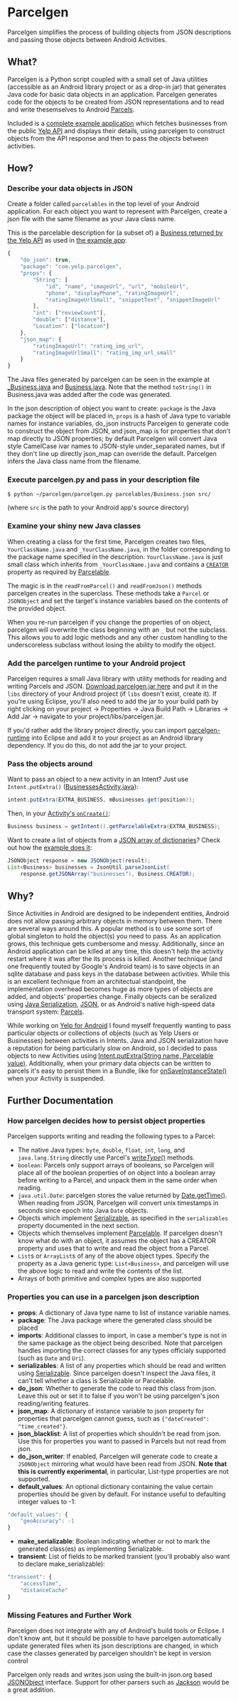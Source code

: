 Parcelgen
=========

Parcelgen simplifies the process of building objects from JSON descriptions and passing those objects between Android Activities.

What?
-----

Parcelgen is a Python script coupled with a small set of Java utilities (accessible as an Android library project or as a drop-in jar) that generates Java code for basic data objects in an application. Parcelgen generates code for the objects to be created from JSON representations and to read and write thesemselves to Android [Parcels][parcel].

Included is a [complete example application](https://github.com/Yelp/parcelgen/tree/master/parcelgen-example) which fetches businesses from the public [Yelp API](http://www.yelp.com/developers/documentation/v2/search_api) and displays their details, using parcelgen to construct objects from the API response and then to pass the objects between activities.

How?
----

### Describe your data objects in JSON

Create a folder called `parcelables` in the top level of your Android application. For each object you want to represent with Parcelgen, create a json file with the same filename as your Java class name.

This is the parcelable description for (a subset of) a [Business returned by the Yelp API](http://www.yelp.com/developers/documentation/v2/search_api#rValue) as used in [the example app](https://github.com/Yelp/parcelgen/blob/master/parcelgen-example/parcelables/Business.json):

``` javascript
{
    "do_json": true,
    "package": "com.yelp.parcelgen",
    "props": {
        "String": [
            "id", "name", "imageUrl", "url", "mobileUrl",
            "phone", "displayPhone", "ratingImageUrl",
            "ratingImageUrlSmall", "snippetText", "snippetImageUrl"
        ],
        "int": ["reviewCount"],
        "double": ["distance"],
        "Location": ["location"]
    },
    "json_map": {
        "ratingImageUrl": "rating_img_url",
        "ratingImageUrlSmall": "rating_img_url_small"
    }
}
```

The Java files generated by parcelgen can be seen in the example at [_Business.java](https://github.com/Yelp/parcelgen/blob/master/parcelgen-example/src/com/yelp/parcelgen/_Business.java) and [Business.java](https://github.com/Yelp/parcelgen/blob/master/parcelgen-example/src/com/yelp/parcelgen/Business.java). Note that the method `toString()` in Business.java was added after the code was generated.

In the json description of object you want to create: `package` is the Java package the object will be placed in, `props` is a hash of Java type to variable names for instance variables, do_json instructs Parcelgen to generate code to construct the object from JSON, and json_map is for properties that don't map directly to JSON properties; by default Parcelgen will convert Java style CamelCase ivar names to JSON-style under_separated names, but if they don't line up directly json_map can override the default. Parcelgen infers the Java class name from the filename.

### Execute parcelgen.py and pass in your description file

    $ python ~/parcelgen/parcelgen.py parcelables/Business.json src/

(where `src` is the path to your Android app's source directory)

### Examine your shiny new Java classes

When creating a class for the first time, Parcelgen creates two files, `YourClassName.java` and `_YourClassName.java`, in the folder corresponding to the package name specified in the description. `YourClassName.java` is just small class which inherits from `_YourClassName.java` and contains a [`CREATOR`](http://d.android.com/reference/android/os/Parcelable.Creator.html) property as required by [Parcelable][parcelable].

The magic is in the `readFromParcel()` and `readFromJson()` methods parcelgen creates in the superclass. These methods take a `Parcel` or `JSONObject` and set the target's instance variables based on the contents of the provided object.

When you re-run parcelgen if you change the properties of on object, parcelgen will overwrite the class beginning with an `_` but not the subclass. This allows you to add logic methods and any other custom handling to the underscoreless subclass without losing the ability to modify the object.

### Add the parcelgen runtime to your Android project

Parcelgen requires a small Java library with utility methods for reading and writing Parcels and JSON. [Download parcelgen.jar here](https://github.com/downloads/Yelp/parcelgen/parcelgen.jar) and put it in the `libs` directory of your Android project (if `libs` doesn't exist, create it). If you're using Eclipse, you'll also need to add the jar to your build path by right clicking on your project -> Properties -> Java Build Path -> Libraries -> Add Jar -> navigate to your project/libs/parcelgen.jar.

If you'd rather add the library project directly, you can import [parcelgen-runtime](https://github.com/Yelp/parcelgen/tree/master/parcelgen-runtime) into Eclipse and add it to your project as an Android library dependency. If you do this, do not add the jar to your project.

### Pass the objects around

Want to pass an object to a new activity in an Intent? Just use `Intent.putExtra()` ([BusinessesActivity.java](https://github.com/Yelp/parcelgen/blob/master/parcelgen-example/src/com/yelp/parcelgen/BusinessesActivity.java#L31)):

``` java
intent.putExtra(EXTRA_BUSINESS, mBusinesses.get(position));
```

Then, in your [Activity's `onCreate()`](https://github.com/Yelp/parcelgen/blob/master/parcelgen-example/src/com/yelp/parcelgen/BusinessActivity.java):

``` java
Business business = getIntent().getParcelableExtra(EXTRA_BUSINESS);
```

Want to create a list of objects from a [JSON array of dictionaries](http://www.yelp.com/developers/documentation/v2/search_api#sampleResponse)? Check out how the [example does it](https://github.com/Yelp/parcelgen/blob/master/parcelgen-example/src/com/yelp/parcelgen/SearchActivity.java#L47):

``` java
JSONObject response = new JSONObject(result);
List<Business> businesses = JsonUtil.parseJsonList(
    response.getJSONArray("businesses"), Business.CREATOR);
```

Why?
----

Since Activities in Android are designed to be independent entities, Android does not allow passing arbitrary objects in memory between them. There are several ways around this. A popular method is to use some sort of global singleton to hold the object(s) you need to pass. As an application grows, this technique gets cumbersome and messy. Additionally, since an Android application can be killed at any time, this doesn't help the activity restart where it was after the its process is killed. Another technique (and one frequently touted by Google's Android team) is to save objects in an sqlite database and pass keys in the database between activities. While this is an excellent technique from an architectual standpoint, the implementation overhead becomes huge as more types of objects are added, and objects' properties change. Finally objects can be seralized using [Java Serialization][serializable], [JSON][jsonobject], or as Android's native high-speed data transport system: [Parcels][parcel].

While working on [Yelp for Android][yelpdroid] I found myself frequently wanting to pass particular objects or collections of objects (such as Yelp Users or Businesses) between activities in Intents. Java and JSON serialization have a reputation for being particularly slow on Android, so I decided to pass objects to new Activities using [Intent.putExtra(String name, Parcelable value)][putextra]. Additionally, when your primary data objects can be written to parcels it's easy to persist them in a Bundle, like for [onSaveInstanceState()](http://d.android.com/reference/android/app/Activity.html#onSaveInstanceState%28android.os.Bundle%29) when your Activity is suspended.

Further Documentation
---------------------

### How parcelgen decides how to persist object properties

Parcelgen supports writing and reading the following types to a Parcel:

* The native Java types: `byte`, `double`, `float`, `int`, `long`, and `java.lang.String` directly use Parcel's [write*Type*()][parcel] methods.
* `boolean`: Parcels only support arrays of booleans, so Parcelgen will place all of the boolean properties of on object into a boolean array before writing to a Parcel, and unpack them in the same order when reading.
* `java.util.Date`: parcelgen stores the value returned by [Date.getTime()](http://d.android.com/reference/java/util/Date.html#getTime%28%29). When reading from JSON, Parcelgen will convert unix timestamps in seconds since epoch into Java `Date` objects.
* Objects which implement [Serializable][serializable], as specified in the `serializables` property documented in the next section.
* Objects which themselves implement [Parcelable][parcelable]. If parcelgen doesn't know what do with an object, it assumes the object has a CREATOR property and uses that to write and read the object from a Parcel.
* `List`s or `ArrayList`s of any of the above object types. Specify the property as a Java generic type: `List<Business>`, and parcelgen will use the above logic to read and write the contents of the list.
* Arrays of both primitive and complex types are also supported

### Properties you can use in a parcelgen json description

* **props**: A dictionary of Java type name to list of instance variable names.
* **package**: The Java package where the generated class should be placed
* **imports**: Additional classes to import, in case a member's type is not in the same package as the object being described. Note that parcelgen handles importing the correct classes for any types officialy supported (such as `Date` and `Uri`).
* **serializables**: A list of any properties which should be read and written using [Serializable][serializable]. Since parcelgen doesn't inspect the Java files, it can't tell whether a class is Serializable or Parcelable.
* **do_json**: Whether to generate the code to read this class from json. Leave this out or set it to false if you won't be using parcelgen's json reading/writing features.
* **json_map**: A dictionary of instance variable to json property for properties that parcelgen cannot guess, such as `{"dateCreated": "time_created"}`.
* **json_blacklist**: A list of properties which shouldn't be read from json. Use this for properties you want to passed in Parcels but not read from json.
* **do_json_writer**: If enabled, Parcelgen will generate code to create a `JSONObject` mirroring what would have been read from JSON. **Note that this is currently experimental**, in particular, List-type properties are not supported.
* **default_values**: An optional dictionary containing the value certain properties should be given by default. For instance useful to defaulting integer values to -1:

``` javascript
"default_values": {
    "geoAccuracy": -1
}
```
* **make_serializable**: Boolean indicating whether or not to mark the generated class(es) as implementing Serializable.
* **transient**: List of fields to be marked transient (you'll probably also want to declare make_serializable):

``` javascript
"transient": {
    "accessTime",
    "distanceCache"
}
```

### Missing Features and Further Work


Parcelgen does not integrate with any of Android's build tools or Eclipse. I don't know ant, but it should be possible to have parcelgen automatically update generated files when its json descriptions are changed, in which case the classes generated by parcelgen shouldn't be kept in version control

Parcelgen only reads and writes json using the built-in json.org based [JSONObject][jsonobject] interface. Support for other parsers such as [Jackson](http://jackson.codehaus.org/) would be a great addition.


[parcel]: http://d.android.com/reference/android/os/Parcel.html
[parcelable]: http://d.android.com/reference/android/os/Parcelable.html
[yelpdroid]: https://market.android.com/details?id=com.yelp.android&feature=search_result
[serializable]: http://d.android.com/reference/java/io/Serializable.html
[jsonobject]: http://d.android.com/reference/org/json/JSONObject.html
[putextra]: http://d.android.com/reference/android/content/Intent.html#putExtra%28java.lang.String%2C%20android.os.Parcelable%29

